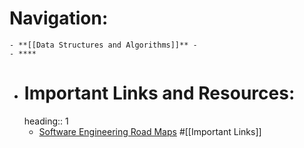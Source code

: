 # Navigation:
	- **[[Data Structures and Algorithms]]** -
	- ****
- # Important Links and Resources:
  heading:: 1
	- [Software Engineering Road Maps](https://roadmap.sh/) #[[Important Links]]